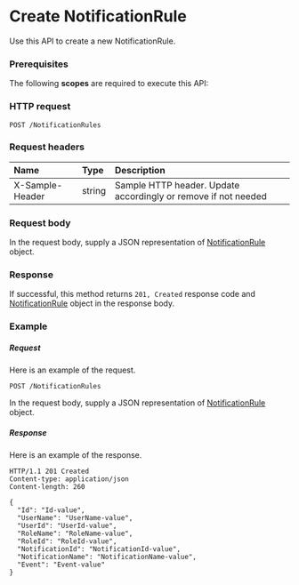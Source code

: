 # Create NotificationRule

Use this API to create a new NotificationRule.
### Prerequisites
The following **scopes** are required to execute this API: 
### HTTP request
<!-- { "blockType": "ignored" } -->
```http
POST /NotificationRules

```
### Request headers
| Name       | Type | Description|
|:---------------|:--------|:----------|
| X-Sample-Header  | string  | Sample HTTP header. Update accordingly or remove if not needed|

### Request body
In the request body, supply a JSON representation of [NotificationRule](../resources/notificationrule.md) object.


### Response
If successful, this method returns `201, Created` response code and [NotificationRule](../resources/notificationrule.md) object in the response body.

### Example
##### Request
Here is an example of the request.
<!-- {
  "blockType": "request",
  "name": "create_notificationrule_from_notificationrules"
}-->
```http
POST /NotificationRules
```
In the request body, supply a JSON representation of [NotificationRule](../resources/notificationrule.md) object.
##### Response
Here is an example of the response.
<!-- {
  "blockType": "response",
  "truncated": false,
  "@odata.type": "microsoft.graph.notificationrule"
} -->
```http
HTTP/1.1 201 Created
Content-type: application/json
Content-length: 260

{
  "Id": "Id-value",
  "UserName": "UserName-value",
  "UserId": "UserId-value",
  "RoleName": "RoleName-value",
  "RoleId": "RoleId-value",
  "NotificationId": "NotificationId-value",
  "NotificationName": "NotificationName-value",
  "Event": "Event-value"
}
```

<!-- uuid: 220c7fcd-df3f-4745-b82e-bcf84f405581
2015-10-18 19:39:27 UTC -->
<!-- {
  "type": "#page.annotation",
  "description": "Create NotificationRule",
  "keywords": "",
  "section": "documentation",
  "tocPath": ""
}-->